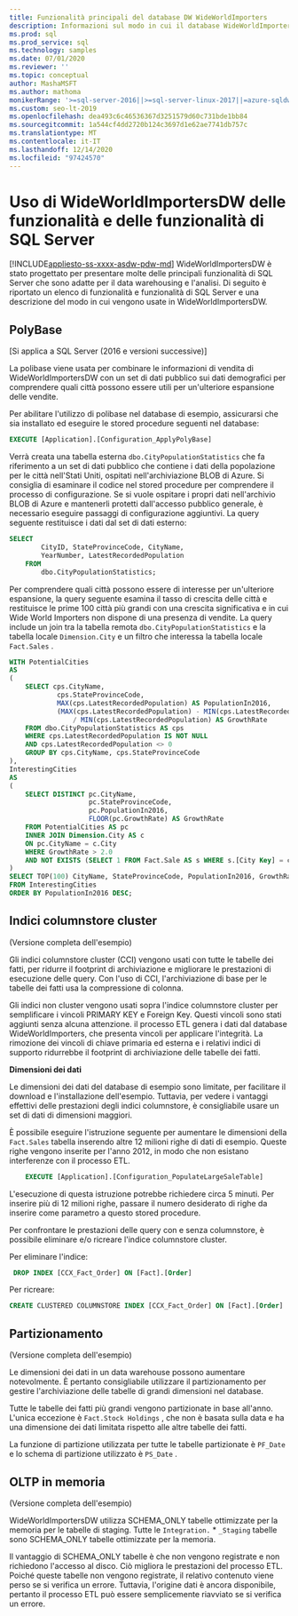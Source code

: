 ```yaml
---
title: Funzionalità principali del database DW WideWorldImporters
description: Informazioni sul modo in cui il database WideWorldImportersDW presenta le funzionalità chiave di SQL Server adatte per il data warehousing e l'analisi.
ms.prod: sql
ms.prod_service: sql
ms.technology: samples
ms.date: 07/01/2020
ms.reviewer: ''
ms.topic: conceptual
author: MashaMSFT
ms.author: mathoma
monikerRange: '>=sql-server-2016||>=sql-server-linux-2017||=azure-sqldw-latest||>=aps-pdw-2016||=azuresqldb-mi-current'
ms.custom: seo-lt-2019
ms.openlocfilehash: dea493c6c46536367d3251579d60c731bde1bb84
ms.sourcegitcommit: 1a544cf4dd2720b124c3697d1e62ae7741db757c
ms.translationtype: MT
ms.contentlocale: it-IT
ms.lasthandoff: 12/14/2020
ms.locfileid: "97424570"
---
```

# <a name="wideworldimportersdw-use-of-sql-server-features-and-capabilities"></a>Uso di WideWorldImportersDW delle funzionalità e delle funzionalità di SQL Server
[!INCLUDE[appliesto-ss-xxxx-asdw-pdw-md](../includes/appliesto-ss-xxxx-asdw-pdw-md.md)]
WideWorldImportersDW è stato progettato per presentare molte delle principali funzionalità di SQL Server che sono adatte per il data warehousing e l'analisi. Di seguito è riportato un elenco di funzionalità e funzionalità di SQL Server e una descrizione del modo in cui vengono usate in WideWorldImportersDW.

## <a name="polybase"></a>PolyBase

[Si applica a SQL Server (2016 e versioni successive)]

La polibase viene usata per combinare le informazioni di vendita di WideWorldImportersDW con un set di dati pubblico sui dati demografici per comprendere quali città possono essere utili per un'ulteriore espansione delle vendite.

Per abilitare l'utilizzo di polibase nel database di esempio, assicurarsi che sia installato ed eseguire le stored procedure seguenti nel database:

```sql
EXECUTE [Application].[Configuration_ApplyPolyBase]
```

Verrà creata una tabella esterna `dbo.CityPopulationStatistics` che fa riferimento a un set di dati pubblico che contiene i dati della popolazione per le città nell'Stati Uniti, ospitati nell'archiviazione BLOB di Azure. Si consiglia di esaminare il codice nel stored procedure per comprendere il processo di configurazione. Se si vuole ospitare i propri dati nell'archivio BLOB di Azure e mantenerli protetti dall'accesso pubblico generale, è necessario eseguire passaggi di configurazione aggiuntivi. La query seguente restituisce i dati dal set di dati esterno:

```sql
SELECT
        CityID, StateProvinceCode, CityName,
        YearNumber, LatestRecordedPopulation
    FROM
        dbo.CityPopulationStatistics;
```

Per comprendere quali città possono essere di interesse per un'ulteriore espansione, la query seguente esamina il tasso di crescita delle città e restituisce le prime 100 città più grandi con una crescita significativa e in cui Wide World Importers non dispone di una presenza di vendite. La query include un join tra la tabella remota `dbo.CityPopulationStatistics` e la tabella locale `Dimension.City` e un filtro che interessa la tabella locale `Fact.Sales` .

```sql
WITH PotentialCities
AS
(
    SELECT cps.CityName,
            cps.StateProvinceCode,
            MAX(cps.LatestRecordedPopulation) AS PopulationIn2016,
            (MAX(cps.LatestRecordedPopulation) - MIN(cps.LatestRecordedPopulation)) * 100.0
                / MIN(cps.LatestRecordedPopulation) AS GrowthRate
    FROM dbo.CityPopulationStatistics AS cps
    WHERE cps.LatestRecordedPopulation IS NOT NULL
    AND cps.LatestRecordedPopulation <> 0
    GROUP BY cps.CityName, cps.StateProvinceCode
),
InterestingCities
AS
(
    SELECT DISTINCT pc.CityName,
                    pc.StateProvinceCode,
                    pc.PopulationIn2016,
                    FLOOR(pc.GrowthRate) AS GrowthRate
    FROM PotentialCities AS pc
    INNER JOIN Dimension.City AS c
    ON pc.CityName = c.City
    WHERE GrowthRate > 2.0
    AND NOT EXISTS (SELECT 1 FROM Fact.Sale AS s WHERE s.[City Key] = c.[City Key])
)
SELECT TOP(100) CityName, StateProvinceCode, PopulationIn2016, GrowthRate
FROM InterestingCities
ORDER BY PopulationIn2016 DESC;
```

## <a name="clustered-columnstore-indexes"></a>Indici columnstore cluster

(Versione completa dell'esempio)

Gli indici columnstore cluster (CCI) vengono usati con tutte le tabelle dei fatti, per ridurre il footprint di archiviazione e migliorare le prestazioni di esecuzione delle query. Con l'uso di CCI, l'archiviazione di base per le tabelle dei fatti usa la compressione di colonna.

Gli indici non cluster vengono usati sopra l'indice columnstore cluster per semplificare i vincoli PRIMARY KEY e Foreign Key. Questi vincoli sono stati aggiunti senza alcuna attenzione. il processo ETL genera i dati dal database WideWorldImporters, che presenta vincoli per applicare l'integrità. La rimozione dei vincoli di chiave primaria ed esterna e i relativi indici di supporto ridurrebbe il footprint di archiviazione delle tabelle dei fatti.

**Dimensioni dei dati**

Le dimensioni dei dati del database di esempio sono limitate, per facilitare il download e l'installazione dell'esempio. Tuttavia, per vedere i vantaggi effettivi delle prestazioni degli indici columnstore, è consigliabile usare un set di dati di dimensioni maggiori.

È possibile eseguire l'istruzione seguente per aumentare le dimensioni della `Fact.Sales` tabella inserendo altre 12 milioni righe di dati di esempio. Queste righe vengono inserite per l'anno 2012, in modo che non esistano interferenze con il processo ETL.

```sql
    EXECUTE [Application].[Configuration_PopulateLargeSaleTable]
```

L'esecuzione di questa istruzione potrebbe richiedere circa 5 minuti. Per inserire più di 12 milioni righe, passare il numero desiderato di righe da inserire come parametro a questo stored procedure.

Per confrontare le prestazioni delle query con e senza columnstore, è possibile eliminare e/o ricreare l'indice columnstore cluster.

Per eliminare l'indice:

```sql
 DROP INDEX [CCX_Fact_Order] ON [Fact].[Order]
```

Per ricreare:

```sql
CREATE CLUSTERED COLUMNSTORE INDEX [CCX_Fact_Order] ON [Fact].[Order]
```

## <a name="partitioning"></a>Partizionamento

(Versione completa dell'esempio)

Le dimensioni dei dati in un data warehouse possono aumentare notevolmente. È pertanto consigliabile utilizzare il partizionamento per gestire l'archiviazione delle tabelle di grandi dimensioni nel database.

Tutte le tabelle dei fatti più grandi vengono partizionate in base all'anno. L'unica eccezione è `Fact.Stock Holdings` , che non è basata sulla data e ha una dimensione dei dati limitata rispetto alle altre tabelle dei fatti.

La funzione di partizione utilizzata per tutte le tabelle partizionate è `PF_Date` e lo schema di partizione utilizzato è `PS_Date` .

## <a name="in-memory-oltp"></a>OLTP in memoria

(Versione completa dell'esempio)

WideWorldImportersDW utilizza SCHEMA_ONLY tabelle ottimizzate per la memoria per le tabelle di staging. Tutte le `Integration.` * `_Staging` tabelle sono SCHEMA_ONLY tabelle ottimizzate per la memoria.

Il vantaggio di SCHEMA_ONLY tabelle è che non vengono registrate e non richiedono l'accesso al disco. Ciò migliora le prestazioni del processo ETL. Poiché queste tabelle non vengono registrate, il relativo contenuto viene perso se si verifica un errore. Tuttavia, l'origine dati è ancora disponibile, pertanto il processo ETL può essere semplicemente riavviato se si verifica un errore.
